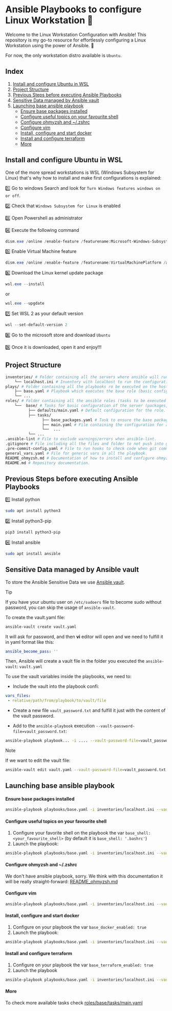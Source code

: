 # Ansible Playbooks to configure Linux Workstation :tophat:

Welcome to the Linux Workstation Configuration with Ansible! This repository is my go-to resource for effortlessly configuring a Linux Workstation using the power of Ansible. :tophat:

For now, the only workstation distro available is `Ubuntu`.

## Index
1. [Install and configure Ubuntu in WSL](#install-and-configure-ubuntu-in-wsl)
2. [Project Structure](#project-structure)
3. [Previous Steps before executing Ansible Playbooks](#previous-steps-before-executing-ansible-playbooks)
4. [Sensitive Data managed by Ansible vault](#sensitive-data-managed-by-ansible-vault)
5. [Launching base ansible playbook](#launching-base-ansible-playbook)
    - [Ensure base packages installed](#ensure-base-packages-installed)
    - [Configure useful topics on your favourite shell](#configure-useful-topics-on-your-favourite-shell)
    - [Configure ohmyzsh and ~/.zshrc](#configure-ohmyzsh-and-zshrc)
    - [Configure vim](#configure-vim)
    - [Install, configure and start docker](#install-configure-and-start-docker)
    - [Install and configure terraform](#install-and-configure-terraform)
    - [More](#more)

## Install and configure Ubuntu in WSL

One of the more spread workstations is WSL (Windows Subsystem for Linux) that's why how to install and make first configurations is explained:

:one: Go to windows Search and look for `Turn Windows features windows on or off`.

:two: Check that `Windows Subsystem for Linux` is enabled

:three: Open Powershell as administrator

:four: Execute the following command
```ps1
dism.exe /online /enable-feature /featurename:Microsoft-Windows-Subsystem-Linux /all /norestart
```

:five: Enable Virtual Machine feature
```ps1
dism.exe /online /enable-feature /featurename:VirtualMachinePlatform /all /norestart
```

:six: Download the Linux kernel update package
```ps1
wsl.exe --install
```

or

```ps1
wsl.exe --upgdate
```

:seven: Set WSL 2 as your default version
```ps1
wsl --set-default-version 2
```

:eight: Go to the microsoft store and download `Ubuntu`

:nine: Once it is downloaded, open it and enjoy!!!

## Project Structure
```bash
inventories/ # Folder containing all the servers where ansible will run and its configuration.
    └── localhost.ini # Inventory with localhost to run the configuration in local machine.
plays/ # Folder containing all the playbooks ro be executed on the hosts, we have one playbook per role.
    ├── base.yaml # Playbook which executes the base role (basic configuration for the server).
    └── ...
roles/ # Folder containing all the ansible roles (tasks to be executed on the playbooks).
    └──  base/ # Tasks for basic configuration of the server (packages, pubkeys, etc.).
          ├── defaults/main.yaml # Default configuration for the role.
          ├── tasks/
                ├── base_packages.yaml # Task to ensure the base packages installed.
                ├── main.yaml # File containing the configuration for all the tasks and how to use them.
                └──  ...
          └── ...
.ansible-lint # File to exclude warnings/errors when ansible-lint.
.gitignore # File including all the files and folder to not push into git.
.pre-commit-config.yaml # File to run hooks to check code when git commit.
general_vars.yaml # File for generic vars in all the playbook.
README_ohmyzsh.md # Documentation of how to install and configure ohmyzsh.
README.md # Repository documentation.
```

## Previous Steps before executing Ansible Playbooks
:one: Install python
```bash
sudo apt install python3
```

:two: Install python3-pip
```bash
pip3 install python3-pip
```

:four: Install ansible
```bash
sudo apt install ansible
```

## Sensitive Data managed by Ansible vault
To store the Ansible Sensitive Data we use [Ansible vault](https://docs.ansible.com/ansible/latest/vault_guide/index.html).

> [!TIP]
> If you have your ubuntu user on `/etc/sudoers` file to become sudo without password, you can skip the usage of `ansible-vault`.

To create the vault.yaml file:
```bash
ansible-vault create vault.yaml
```

It will ask for password, and then **vi** editor will open and we need to fulfill it in yaml format like this:
```yaml
ansible_become_pass: ''
```

Then, Ansible will create a vault file in the folder you executed the `ansible-vault`: `vault.yaml`


To use the vault variables inside the playbooks, we need to:

- Include the vault into the playbook confi:
```yaml
vars_files:
 - relative/path/from/playbook/to/vault/file
```

- Create a new file `vault_password.txt` and fulfill it just with the content of the vault password.

- Add to the `ansible-playbook` execution `--vault-password-file=vault_password.txt`:

```bash
ansible-playbook playbook... -i .... --vault-password-file=vault_password.txt
```

> [!NOTE]
> If we want to edit the vault file:
> ```bash
> ansible-vault edit vault.yaml --vault-password-file=vault_password.txt
> ```

## Launching base ansible playbook
#### Ensure base packages installed
```bash
ansible-playbook playbooks/base.yaml -i inventories/localhost.ini --vault-password-file=vault_password.txt --tags base-packages --check
```

#### Configure useful topics on your favourite shell
1. Configure your favorite shell on the playbook the var `base_shell: <your_favourite_shell>` (by default it is `base_shell: '.bashrc'`)
2. Launch the playbook:
```bash
ansible-playbook playbooks/base.yaml -i inventories/localhost.ini --vault-password-file=vault_password.txt --tags base-shell-config --check
```

#### Configure ohmyzsh and ~/.zshrc
We don't have ansible playbook, sorry. We think with this documentation it will be really straight-forward: [README_ohmyzsh.md](README_ohmyzsh.md)

#### Configure vim
```bash
ansible-playbook playbooks/base.yaml -i inventories/localhost.ini --vault-password-file=vault_password.txt --tags base-vim-config --check
```

#### Install, configure and start docker
1. Configure on your playbook the var `base_docker_enabled: true`
2. Launch the playbook:
```bash
ansible-playbook playbooks/base.yaml -i inventories/localhost.ini --vault-password-file=vault_password.txt --tags config-services-docker --check
```

#### Install and configure terraform
1. Configure on your playbook the var `base_terraform_enabled: true`
2. Launch the playbook
```bash
ansible-playbook playbooks/base.yaml -i inventories/localhost.ini --vault-password-file=vault_password.txt --tags config-services-terraform --check
```

#### More
To check more available tasks check [roles/base/tasks/main.yaml](roles/base/tasks/main.yaml)
